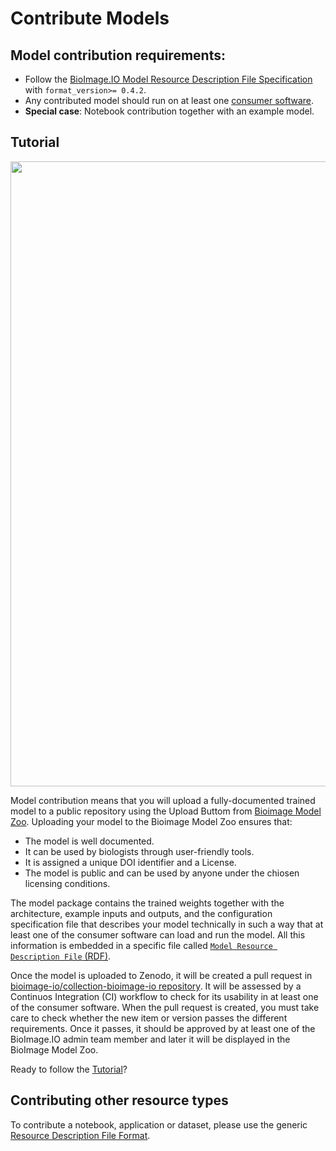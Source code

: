 # Contribute Models

## Model contribution requirements:

- Follow the [BioImage.IO Model Resource Description File Specification](https://github.com/bioimage-io/spec-bioimage-io/blob/gh-pages/model_spec_latest.md) with `format_version>= 0.4.2`.
- Any contributed model should run on at least one [consumer software](https://github.com/bioimage-io/spec-bioimage-io/blob/master/supported_formats_and_operations.md#consumers).
- **Special case**: Notebook contribution together with an example model.

## Tutorial

 <img src="contribute_models/contribute_model.png" align="center" width="1000"/>

Model contribution means that you will upload a fully-documented trained model to a public repository using the Upload Buttom from [Bioimage Model  Zoo](https://bioimage.io/#/). Uploading your model to the Bioimage Model Zoo ensures that:
- The model is well documented.
- It can be used by biologists through user-friendly tools. 
- It is assigned a unique DOI identifier and a License.
- The model is public and can be used by anyone under the chiosen licensing conditions.

The model package contains the trained weights together with the architecture, example inputs and outputs, and the configuration specification file that describes your model technically in such a way that at least one of the consumer software can load and run the model. All this information is embedded in a specific file called [`Model Resource Description File` (RDF)](https://github.com/bioimage-io/spec-bioimage-io/blob/gh-pages/model_spec_latest.md). 

Once the model is uploaded to Zenodo, it will be created a pull request in [bioimage-io/collection-bioimage-io repository](https://github.com/bioimage-io/collection-bioimage-io/pulls). It will be assessed by a Continuos Integration (CI) workflow to check for its usability in at least one of the consumer software. When the pull request is created, you must take care to check whether the new item or version passes the different requirements. Once it passes, it should be approved by at least one of the BioImage.IO admin team member and later it will be displayed in the BioImage Model Zoo. 

Ready to follow the [Tutorial](/contribute_models/tutorials.md)?

## Contributing other resource types

To contribute a notebook, application or dataset, please use the generic [Resource Description File Format](https://github.com/bioimage-io/spec-bioimage-io/blob/main/README.md).
